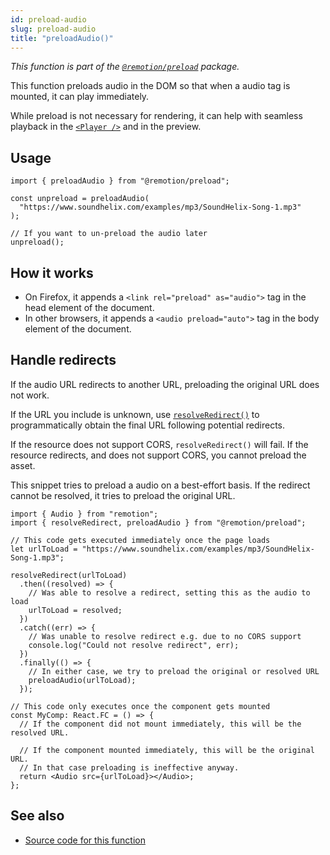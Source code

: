 ```yaml
---
id: preload-audio
slug: preload-audio
title: "preloadAudio()"
---
```


_This function is part of the [`@remotion/preload`](/docs/preload) package._

This function preloads audio in the DOM so that when a audio tag is mounted, it can play immediately.

While preload is not necessary for rendering, it can help with seamless playback in the [`<Player />`](/docs/player) and in the preview.

## Usage

```tsx twoslash
import { preloadAudio } from "@remotion/preload";

const unpreload = preloadAudio(
  "https://www.soundhelix.com/examples/mp3/SoundHelix-Song-1.mp3"
);

// If you want to un-preload the audio later
unpreload();
```

## How it works

- On Firefox, it appends a `<link rel="preload" as="audio">` tag in the head element of the document.
- In other browsers, it appends a `<audio preload="auto">` tag in the body element of the document.

## Handle redirects

If the audio URL redirects to another URL, preloading the original URL does not work.

If the URL you include is unknown, use [`resolveRedirect()`](/docs/preload/resolve-redirect) to programmatically obtain the final URL following potential redirects.

If the resource does not support CORS, `resolveRedirect()` will fail. If the resource redirects, and does not support CORS, you cannot preload the asset.

This snippet tries to preload a audio on a best-effort basis. If the redirect cannot be resolved, it tries to preload the original URL.

```tsx twoslash
import { Audio } from "remotion";
import { resolveRedirect, preloadAudio } from "@remotion/preload";

// This code gets executed immediately once the page loads
let urlToLoad = "https://www.soundhelix.com/examples/mp3/SoundHelix-Song-1.mp3";

resolveRedirect(urlToLoad)
  .then((resolved) => {
    // Was able to resolve a redirect, setting this as the audio to load
    urlToLoad = resolved;
  })
  .catch((err) => {
    // Was unable to resolve redirect e.g. due to no CORS support
    console.log("Could not resolve redirect", err);
  })
  .finally(() => {
    // In either case, we try to preload the original or resolved URL
    preloadAudio(urlToLoad);
  });

// This code only executes once the component gets mounted
const MyComp: React.FC = () => {
  // If the component did not mount immediately, this will be the resolved URL.

  // If the component mounted immediately, this will be the original URL.
  // In that case preloading is ineffective anyway.
  return <Audio src={urlToLoad}></Audio>;
};
```

## See also

- [Source code for this function](https://github.com/remotion-dev/remotion/blob/main/packages/preload/src/preload-audio.ts)
